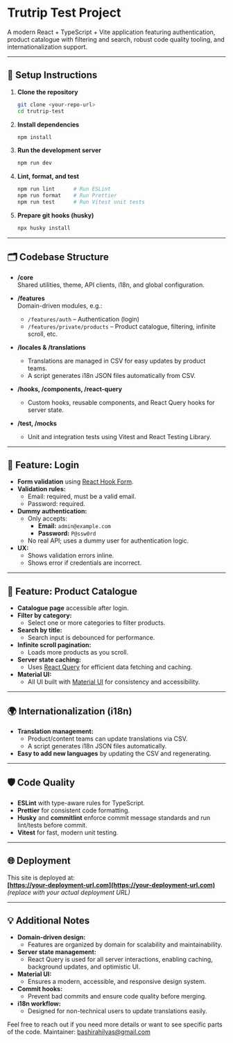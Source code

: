 # Trutrip Test Project

A modern React + TypeScript + Vite application featuring authentication, product catalogue with filtering and search, robust code quality tooling, and internationalization support.

---

## 🚀 Setup Instructions

1. **Clone the repository**
   ```sh
   git clone <your-repo-url>
   cd trutrip-test
   ```

2. **Install dependencies**
   ```sh
   npm install
   ```

3. **Run the development server**
   ```sh
   npm run dev
   ```

4. **Lint, format, and test**
   ```sh
   npm run lint      # Run ESLint
   npm run format    # Run Prettier
   npm run test      # Run Vitest unit tests
   ```

5. **Prepare git hooks (husky)**
   ```sh
   npx husky install
   ```

---

## 🗂️ Codebase Structure

- **/core**  
  Shared utilities, theme, API clients, i18n, and global configuration.

- **/features**  
  Domain-driven modules, e.g.:
  - `/features/auth` – Authentication (login)
  - `/features/private/products` – Product catalogue, filtering, infinite scroll, etc.

- **/locales & /translations**  
  - Translations are managed in CSV for easy updates by product teams.
  - A script generates i18n JSON files automatically from CSV.

- **/hooks, /components, /react-query**  
  - Custom hooks, reusable components, and React Query hooks for server state.

- **/test, /__mocks__**  
  - Unit and integration tests using Vitest and React Testing Library.

---

## 🔐 Feature: Login

- **Form validation** using [React Hook Form](https://react-hook-form.com/).
- **Validation rules:**  
  - Email: required, must be a valid email.
  - Password: required.
- **Dummy authentication:**  
  - Only accepts:
    - **Email:** `admin@example.com`
    - **Password:** `P@ssw0rd`
  - No real API; uses a dummy user for authentication logic.
- **UX:**  
  - Shows validation errors inline.
  - Shows error if credentials are incorrect.

---

## 🛒 Feature: Product Catalogue

- **Catalogue page** accessible after login.
- **Filter by category:**  
  - Select one or more categories to filter products.
- **Search by title:**  
  - Search input is debounced for performance.
- **Infinite scroll pagination:**  
  - Loads more products as you scroll.
- **Server state caching:**  
  - Uses [React Query](https://tanstack.com/query/latest) for efficient data fetching and caching.
- **Material UI:**  
  - All UI built with [Material UI](https://mui.com/) for consistency and accessibility.

---

## 🌍 Internationalization (i18n)

- **Translation management:**  
  - Product/content teams can update translations via CSV.
  - A script generates i18n JSON files automatically.
- **Easy to add new languages** by updating the CSV and regenerating.

---

## 🛡️ Code Quality

- **ESLint** with type-aware rules for TypeScript.
- **Prettier** for consistent code formatting.
- **Husky** and **commitlint** enforce commit message standards and run lint/tests before commit.
- **Vitest** for fast, modern unit testing.

---

## 🌐 Deployment

This site is deployed at:  
**[https://your-deployment-url.com](https://your-deployment-url.com)**  
_(replace with your actual deployment URL)_

---

## 💡 Additional Notes

- **Domain-driven design:**  
  - Features are organized by domain for scalability and maintainability.
- **Server state management:**  
  - React Query is used for all server interactions, enabling caching, background updates, and optimistic UI.
- **Material UI:**  
  - Ensures a modern, accessible, and responsive design system.
- **Commit hooks:**  
  - Prevent bad commits and ensure code quality before merging.
- **i18n workflow:**  
  - Designed for non-technical users to update translations easily.


Feel free to reach out if you need more details or want to see specific parts of the code.
Maintainer: bashirahilyas@gmail.com